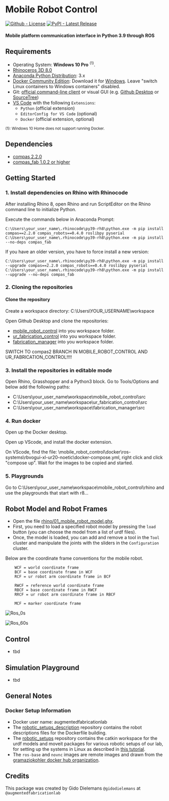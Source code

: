 # Mobile Robot Control

[![Github - License](https://img.shields.io/badge/License-MIT-blue.svg)](https://github.com/augmentedfabricationlab/mobile_robot_control)
[![PyPI - Latest Release](https://travis-ci.org/augmentedfabricationlab/mobile_robot_control.svg?branch=master)](https://github.com/augmentedfabricationlab/mobile_robot_control)

#### Mobile platform communication interface in Python 3.9 through ROS

## Requirements

* Operating System: **Windows 10 Pro** <sup>(1)</sup>.
* [Rhinoceros 3D 8.0](https://www.rhino3d.com/)
* [Anaconda Python Distribution](https://www.anaconda.com/download/): 3.x
* [Docker Community Edition](https://www.docker.com/get-started): Download it for [Windows](https://store.docker.com/editions/community/docker-ce-desktop-windows). Leave "switch Linux containers to Windows containers" disabled.
* Git: [official command-line client](https://git-scm.com/) or visual GUI (e.g. [Github Desktop](https://desktop.github.com/) or [SourceTree](https://www.sourcetreeapp.com/))
* [VS Code](https://code.visualstudio.com/) with the following `Extensions`:
  * `Python` (official extension)
  * `EditorConfig for VS Code` (optional)
  * `Docker` (official extension, optional)

<sup>(1): Windows 10 Home does not support running Docker.</sup>

## Dependencies
* [compas 2.2.0](https://compas.dev/index.html)
* [compas_fab 1.0.2 or higher](https://gramaziokohler.github.io/compas_fab/latest/)

## Getting Started

### 1. Install dependencies on Rhino with Rhinocode

After installing Rhino 8, open Rhino and run ScriptEditor on the Rhino command line to initialize Python.

Execute the commands below in Anaconda Prompt:
    
    C:\Users\your_user_name\.rhinocode\py39-rh8\python.exe -m pip install compas==2.2.0 compas_robots==0.4.0 roslibpy pyserial
    C:\Users\your_user_name\.rhinocode\py39-rh8\python.exe -m pip install --no-deps compas_fab

If you have an older version, you have to force install a new version:
    
    C:\Users\your_user_name\.rhinocode\py39-rh8\python.exe -m pip install --upgrade compas==2.2.0 compas_robots==0.4.0 roslibpy pyserial
    C:\Users\your_user_name\.rhinocode\py39-rh8\python.exe -m pip install --upgrade --no-deps compas_fab
    
### 2. Cloning the repositories

#### Clone the repository

Create a workspace directory: C:\Users\YOUR_USERNAME\workspace

Open Github Desktop and clone the repositories:
* [mobile_robot_control](https://github.com/augmentedfabricationlab/mobile_robot_control) into you workspace folder.
* [ur_fabrication_control](https://github.com/augmentedfabricationlab/ur_fabrication_control) into you workspace folder.
* [fabrication_manager](https://github.com/augmentedfabricationlab/fabrication_manager) into you workspace folder.

SWITCH TO compas2 BRANCH IN MOBILE_ROBOT_CONTROL AND UR_FABRICATION_CONTROL!!!!

### 3. Install the repositories in editable mode

Open Rhino, Grasshopper and a Python3 block. Go to Tools/Options and below add the following paths:
* C:\Users\your_user_name\workspace\mobile_robot_control\src
* C:\Users\your_user_name\workspace\ur_fabrication_control\src
* C:\Users\your_user_name\workspace\fabrication_manager\src

### 4. Run docker

Open up the Docker desktop.

Open up VScode, and install the docker extension.

On VScode, find the file: \mobile_robot_control\docker\ros-systems\rbvogui-xl-ur20-noetic\docker-compose.yml, right click and click "compose up". Wait for the images to be copied and started.

### 5. Playgrounds

Go to C:\Users\your_user_name\workspace\mobile_robot_control\rhino and use the playgrounds that start with r8...

## Robot Model and Robot Frames

* Open the file [rhino/01_mobile_robot_model.ghx](rhino/01_mobile_robot_model.ghx).
* First, you need to load a specified robot model by pressing the `load` button (you can choose the model from a list of urdf files).
* Once, the model is loaded, you can add and remove a tool in the `Tool` cluster and manipulate the joints with the sliders in the `Configuration` cluster.

Below are the coordinate frame conventions for the mobile robot.

        WCF = world coordinate frame
        BCF = base coordinate frame in WCF
        RCF = ur robot arm coordinate frame in BCF
        
        RWCF = reference world coordinate frame
        RBCF = base coordinate frame in RWCF
        RRCF = ur robot arm coordinate frame in RBCF
        
        MCF = marker coordinate frame
        
![Ros_0s](https://github.com/augmentedfabricationlab/mobile_robot_control/assets/57141347/483b082e-6de6-4806-ac21-bb626bb57671)

![Ros_60s](https://github.com/augmentedfabricationlab/mobile_robot_control/assets/57141347/e526bf5f-d359-435b-a434-517639062c44)

## Control

* tbd

## Simulation Playground

* tbd

## General Notes

### Docker Setup Information
* Docker user name: augmentedfabricationlab
* The [robotic_setups_description](https://github.com/augmentedfabricationlab/robotic_setups_description.git) repository contains the robot descriptions files for the Dockerfile building.
* The [robotic_setups](https://github.com/augmentedfabricationlab/robotic_setups.git) repository contains the catkin workspace for the urdf models and moveit packages for various robotic setups of our lab, for setting up the systems in Linux as described in [this tutorial](https://gramaziokohler.github.io/compas_fab/latest/examples/03_backends_ros/07_ros_create_urdf_ur5_with_measurement_tool.html).
* The `ros-base` and `novnc` images are remote images and drawn from the [gramaziokohler docker hub organization](https://hub.docker.com/u/gramaziokohler).

## Credits

This package was created by Gido Dielemans `@gidodielemans` at `@augmentedfabricationlab`
